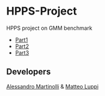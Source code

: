 # HPPS-Project
HPPS project on GMM benchmark
- [Part1]()
- [Part2]()
- [Part3]()
## Developers
[Alessandro Martinolli](https://github.com/Al3ssandro-create) &
[Matteo Luppi](https://github.com/Matteo-Negro)
